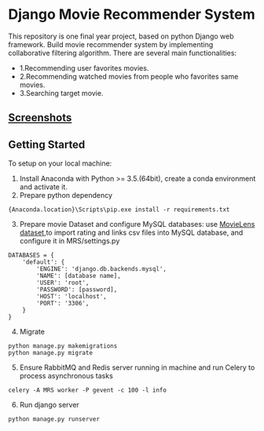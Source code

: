 # Django Movie Recommender System
This repository is one final year project, based on python Django web framework. Build movie recommender system by implementing collaborative filtering algorithm.
There are several main functionalities:

 - 1.Recommending user favorites movies.
 - 2.Recommending watched movies from people who favorites same movies.
 - 3.Searching target movie.

##  [Screenshots](https://github.com/Onewon/Movie_Recommender_System/blob/master/screenshots/Screenshots.md)

## Getting Started
To setup on your local machine:
1. Install Anaconda with Python >= 3.5.(64bit), create a conda environment and activate it.
2. Prepare python dependency
```
{Anaconda.location}\Scripts\pip.exe install -r requirements.txt
```
3. Prepare movie Dataset and configure MySQL databases:
use [MovieLens dataset](https://grouplens.org/datasets/movielens/),to import rating and links csv files into MySQL database, and configure it in MRS/settings.py
```
DATABASES = {
    'default': {
        'ENGINE': 'django.db.backends.mysql',
        'NAME': [database name],
        'USER': 'root',
        'PASSWORD': [password],
        'HOST': 'localhost',
        'PORT': '3306',
    }
}
```
4. Migrate
```
python manage.py makemigrations
python manage.py migrate
```
5. Ensure RabbitMQ and Redis server running in machine and run Celery to process asynchronous tasks
```
celery -A MRS worker -P gevent -c 100 -l info
```
6. Run django server
```
python manage.py runserver
```
